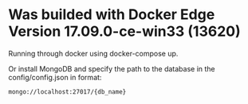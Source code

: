 # Was builded with Docker Edge Version 17.09.0-ce-win33 (13620)


Running through docker using docker-compose up.

Or install MongoDB and specify the path to the database in the config/config.json in format:

`mongo://localhost:27017/{db_name}`
